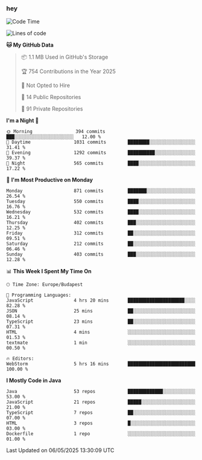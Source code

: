 ### hey

<!--START_SECTION:waka-->
![Code Time](http://img.shields.io/badge/Code%20Time-1%2C195%20hrs%209%20mins-blue)

![Lines of code](https://img.shields.io/badge/From%20Hello%20World%20I%27ve%20Written-3.4%20million%20lines%20of%20code-blue)

**🐱 My GitHub Data** 

> 📦 1.1 MB Used in GitHub's Storage 
 > 
> 🏆 754 Contributions in the Year 2025
 > 
> 🚫 Not Opted to Hire
 > 
> 📜 14 Public Repositories 
 > 
> 🔑 91 Private Repositories 
 > 
**I'm a Night 🦉** 

```text
🌞 Morning                394 commits         ███░░░░░░░░░░░░░░░░░░░░░░   12.00 % 
🌆 Daytime                1031 commits        ████████░░░░░░░░░░░░░░░░░   31.41 % 
🌃 Evening                1292 commits        ██████████░░░░░░░░░░░░░░░   39.37 % 
🌙 Night                  565 commits         ████░░░░░░░░░░░░░░░░░░░░░   17.22 % 
```
📅 **I'm Most Productive on Monday** 

```text
Monday                   871 commits         ███████░░░░░░░░░░░░░░░░░░   26.54 % 
Tuesday                  550 commits         ████░░░░░░░░░░░░░░░░░░░░░   16.76 % 
Wednesday                532 commits         ████░░░░░░░░░░░░░░░░░░░░░   16.21 % 
Thursday                 402 commits         ███░░░░░░░░░░░░░░░░░░░░░░   12.25 % 
Friday                   312 commits         ██░░░░░░░░░░░░░░░░░░░░░░░   09.51 % 
Saturday                 212 commits         ██░░░░░░░░░░░░░░░░░░░░░░░   06.46 % 
Sunday                   403 commits         ███░░░░░░░░░░░░░░░░░░░░░░   12.28 % 
```


📊 **This Week I Spent My Time On** 

```text
🕑︎ Time Zone: Europe/Budapest

💬 Programming Languages: 
JavaScript               4 hrs 20 mins       █████████████████████░░░░   82.28 % 
JSON                     25 mins             ██░░░░░░░░░░░░░░░░░░░░░░░   08.14 % 
TypeScript               23 mins             ██░░░░░░░░░░░░░░░░░░░░░░░   07.31 % 
HTML                     4 mins              ░░░░░░░░░░░░░░░░░░░░░░░░░   01.53 % 
textmate                 1 min               ░░░░░░░░░░░░░░░░░░░░░░░░░   00.50 % 

🔥 Editors: 
WebStorm                 5 hrs 16 mins       █████████████████████████   100.00 % 
```

**I Mostly Code in Java** 

```text
Java                     53 repos            █████████████░░░░░░░░░░░░   53.00 % 
JavaScript               21 repos            █████░░░░░░░░░░░░░░░░░░░░   21.00 % 
TypeScript               7 repos             ██░░░░░░░░░░░░░░░░░░░░░░░   07.00 % 
HTML                     3 repos             █░░░░░░░░░░░░░░░░░░░░░░░░   03.00 % 
Dockerfile               1 repo              ░░░░░░░░░░░░░░░░░░░░░░░░░   01.00 % 
```




 Last Updated on 06/05/2025 13:30:09 UTC
<!--END_SECTION:waka-->
